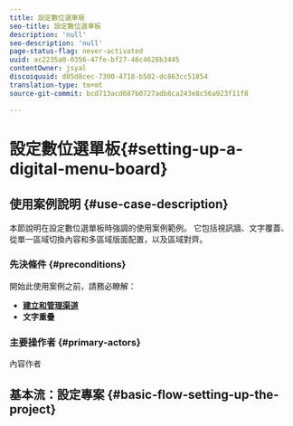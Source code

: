 ```yaml
---
title: 設定數位選單板
seo-title: 設定數位選單板
description: 'null'
seo-description: 'null'
page-status-flag: never-activated
uuid: ac2235a0-0356-47fe-bf27-46c4628b3445
contentOwner: jsyal
discoiquuid: d85d8cec-7390-4718-b502-dc863cc51854
translation-type: tm+mt
source-git-commit: bcd713acd687b0727adb8ca243e8c56a923f11f8

---
```



# 設定數位選單板{#setting-up-a-digital-menu-board}

## 使用案例說明 {#use-case-description}

本節說明在設定數位選單板時強調的使用案例範例。 它包括視訊牆、文字覆蓋、從單一區域切換內容和多區域版面配置，以及區域對齊。

### 先決條件 {#preconditions}

開始此使用案例之前，請務必瞭解：

* **[建立和管理渠道](/help/screens/managing-channels.md)**
* **文字重疊**

### 主要操作者 {#primary-actors}

內容作者

## 基本流：設定專案 {#basic-flow-setting-up-the-project}

